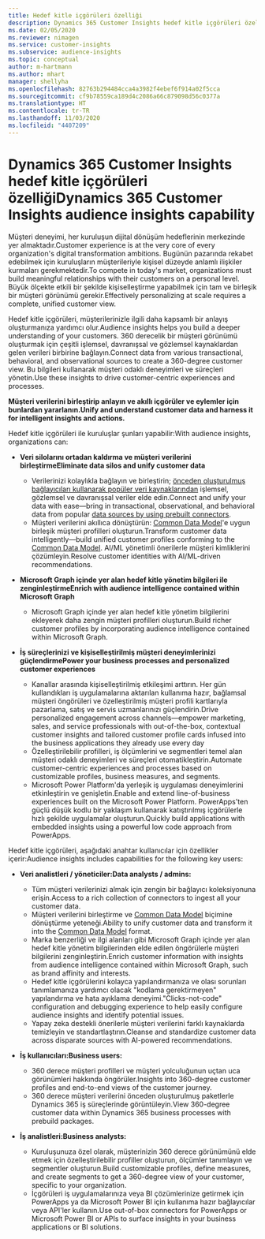 ```yaml
---
title: Hedef kitle içgörüleri özelliği
description: Dynamics 365 Customer Insights hedef kitle içgörüleri özelliğine genel bakış.
ms.date: 02/05/2020
ms.reviewer: nimagen
ms.service: customer-insights
ms.subservice: audience-insights
ms.topic: conceptual
author: m-hartmann
ms.author: mhart
manager: shellyha
ms.openlocfilehash: 82763b294484cca4a3982f4ebef6f914a02f5cca
ms.sourcegitcommit: cf9b78559ca189d4c2086a66c879098d56c0377a
ms.translationtype: HT
ms.contentlocale: tr-TR
ms.lasthandoff: 11/03/2020
ms.locfileid: "4407209"
---
```

# <a name="dynamics-365-customer-insights-audience-insights-capability"></a><span data-ttu-id="f3b04-103">Dynamics 365 Customer Insights hedef kitle içgörüleri özelliği</span><span class="sxs-lookup"><span data-stu-id="f3b04-103">Dynamics 365 Customer Insights audience insights capability</span></span>

<span data-ttu-id="f3b04-104">Müşteri deneyimi, her kuruluşun dijital dönüşüm hedeflerinin merkezinde yer almaktadır.</span><span class="sxs-lookup"><span data-stu-id="f3b04-104">Customer experience is at the very core of every organization's digital transformation ambitions.</span></span> <span data-ttu-id="f3b04-105">Bugünün pazarında rekabet edebilmek için kuruluşların müşterileriyle kişisel düzeyde anlamlı ilişkiler kurmaları gerekmektedir.</span><span class="sxs-lookup"><span data-stu-id="f3b04-105">To compete in today's market, organizations must build meaningful relationships with their customers on a personal level.</span></span> <span data-ttu-id="f3b04-106">Büyük ölçekte etkili bir şekilde kişiselleştirme yapabilmek için tam ve birleşik bir müşteri görünümü gerekir.</span><span class="sxs-lookup"><span data-stu-id="f3b04-106">Effectively personalizing at scale requires a complete, unified customer view.</span></span>

<span data-ttu-id="f3b04-107">Hedef kitle içgörüleri, müşterilerinizle ilgili daha kapsamlı bir anlayış oluşturmanıza yardımcı olur.</span><span class="sxs-lookup"><span data-stu-id="f3b04-107">Audience insights helps you build a deeper understanding of your customers.</span></span> <span data-ttu-id="f3b04-108">360 derecelik bir müşteri görünümü oluşturmak için çeşitli işlemsel, davranışsal ve gözlemsel kaynaklardan gelen verileri birbirine bağlayın.</span><span class="sxs-lookup"><span data-stu-id="f3b04-108">Connect data from various transactional, behavioral, and observational sources to create a 360-degree customer view.</span></span> <span data-ttu-id="f3b04-109">Bu bilgileri kullanarak müşteri odaklı deneyimleri ve süreçleri yönetin.</span><span class="sxs-lookup"><span data-stu-id="f3b04-109">Use these insights to drive customer-centric experiences and processes.</span></span>

<span data-ttu-id="f3b04-110">**Müşteri verilerini birleştirip anlayın ve akıllı içgörüler ve eylemler için bunlardan yararlanın.**</span><span class="sxs-lookup"><span data-stu-id="f3b04-110">**Unify and understand customer data and harness it for intelligent insights and actions.**</span></span>

<span data-ttu-id="f3b04-111">Hedef kitle içgörüleri ile kuruluşlar şunları yapabilir:</span><span class="sxs-lookup"><span data-stu-id="f3b04-111">With audience insights, organizations can:</span></span>  

- <span data-ttu-id="f3b04-112">**Veri silolarını ortadan kaldırma ve müşteri verilerini birleştirme**</span><span class="sxs-lookup"><span data-stu-id="f3b04-112">**Eliminate data silos and unify customer data**</span></span>

  - <span data-ttu-id="f3b04-113">Verilerinizi kolaylıkla bağlayın ve birleştirin; [önceden oluşturulmuş bağlayıcıları kullanarak popüler veri kaynaklarından](data-sources.md) işlemsel, gözlemsel ve davranışsal veriler elde edin.</span><span class="sxs-lookup"><span data-stu-id="f3b04-113">Connect and unify your data with ease—bring in transactional, observational, and behavioral data from popular [data sources by using prebuilt connectors](data-sources.md).</span></span>
  - <span data-ttu-id="f3b04-114">Müşteri verilerini akıllıca dönüştürün: [Common Data Model](https://docs.microsoft.com/common-data-model/)'e uygun birleşik müşteri profilleri oluşturun.</span><span class="sxs-lookup"><span data-stu-id="f3b04-114">Transform customer data intelligently—build unified customer profiles conforming to the [Common Data Model](https://docs.microsoft.com/common-data-model/).</span></span> <span data-ttu-id="f3b04-115">AI/ML yönetimli önerilerle müşteri kimliklerini çözümleyin.</span><span class="sxs-lookup"><span data-stu-id="f3b04-115">Resolve customer identities with AI/ML-driven recommendations.</span></span>

- <span data-ttu-id="f3b04-116">**Microsoft Graph içinde yer alan hedef kitle yönetim bilgileri ile zenginleştirme**</span><span class="sxs-lookup"><span data-stu-id="f3b04-116">**Enrich with audience intelligence contained within Microsoft Graph**</span></span>

  - <span data-ttu-id="f3b04-117">Microsoft Graph içinde yer alan hedef kitle yönetim bilgilerini ekleyerek daha zengin müşteri profilleri oluşturun.</span><span class="sxs-lookup"><span data-stu-id="f3b04-117">Build richer customer profiles by incorporating audience intelligence contained within Microsoft Graph.</span></span>  

- <span data-ttu-id="f3b04-118">**İş süreçlerinizi ve kişiselleştirilmiş müşteri deneyimlerinizi güçlendirme**</span><span class="sxs-lookup"><span data-stu-id="f3b04-118">**Power your business processes and personalized customer experiences**</span></span>

  - <span data-ttu-id="f3b04-119">Kanallar arasında kişiselleştirilmiş etkileşimi arttırın. Her gün kullandıkları iş uygulamalarına aktarılan kullanıma hazır, bağlamsal müşteri öngörüleri ve özelleştirilmiş müşteri profili kartlarıyla pazarlama, satış ve servis uzmanlarınızı güçlendirin.</span><span class="sxs-lookup"><span data-stu-id="f3b04-119">Drive personalized engagement across channels—empower marketing, sales, and service professionals with out-of-the-box, contextual customer insights and tailored customer profile cards infused into the business applications they already use every day</span></span>
  - <span data-ttu-id="f3b04-120">Özelleştirilebilir profilleri, iş ölçümlerini ve segmentleri temel alan müşteri odaklı deneyimleri ve süreçleri otomatikleştirin.</span><span class="sxs-lookup"><span data-stu-id="f3b04-120">Automate customer-centric experiences and processes based on customizable profiles, business measures, and segments.</span></span>
  - <span data-ttu-id="f3b04-121">Microsoft Power Platform'da yerleşik iş uygulaması deneyimlerini etkinleştirin ve genişletin.</span><span class="sxs-lookup"><span data-stu-id="f3b04-121">Enable and extend line-of-business experiences built on the Microsoft Power Platform.</span></span> <span data-ttu-id="f3b04-122">PowerApps'ten güçlü düşük kodlu bir yaklaşım kullanarak katıştırılmış içgörülerle hızlı şekilde uygulamalar oluşturun.</span><span class="sxs-lookup"><span data-stu-id="f3b04-122">Quickly build applications with embedded insights using a powerful low code approach from PowerApps.</span></span>  

<span data-ttu-id="f3b04-123">Hedef kitle içgörüleri, aşağıdaki anahtar kullanıcılar için özellikler içerir:</span><span class="sxs-lookup"><span data-stu-id="f3b04-123">Audience insights includes capabilities for the following key users:</span></span>

- <span data-ttu-id="f3b04-124">**Veri analistleri / yöneticiler:**</span><span class="sxs-lookup"><span data-stu-id="f3b04-124">**Data analysts / admins:**</span></span>

  - <span data-ttu-id="f3b04-125">Tüm müşteri verilerinizi almak için zengin bir bağlayıcı koleksiyonuna erişin.</span><span class="sxs-lookup"><span data-stu-id="f3b04-125">Access to a rich collection of connectors to ingest all your customer data.</span></span>
  - <span data-ttu-id="f3b04-126">Müşteri verilerini birleştirme ve [Common Data Model](https://docs.microsoft.com/common-data-model/) biçimine dönüştürme yeteneği.</span><span class="sxs-lookup"><span data-stu-id="f3b04-126">Ability to unify customer data and transform it into the [Common Data Model](https://docs.microsoft.com/common-data-model/) format.</span></span>
  - <span data-ttu-id="f3b04-127">Marka benzerliği ve ilgi alanları gibi Microsoft Graph içinde yer alan hedef kitle yönetim bilgilerinden elde edilen öngörülerle müşteri bilgilerini zenginleştirin.</span><span class="sxs-lookup"><span data-stu-id="f3b04-127">Enrich customer information with insights from audience intelligence contained within Microsoft Graph, such as brand affinity and interests.</span></span>
  - <span data-ttu-id="f3b04-128">Hedef kitle içgörülerini kolayca yapılandırmanıza ve olası sorunları tanımlamanıza yardımcı olacak "kodlama gerektirmeyen" yapılandırma ve hata ayıklama deneyimi.</span><span class="sxs-lookup"><span data-stu-id="f3b04-128">"Clicks-not-code" configuration and debugging experience to help easily configure audience insights and identify potential issues.</span></span>
  - <span data-ttu-id="f3b04-129">Yapay zeka destekli önerilerle müşteri verilerini farklı kaynaklarda temizleyin ve standartlaştırın.</span><span class="sxs-lookup"><span data-stu-id="f3b04-129">Cleanse and standardize customer data across disparate sources with AI-powered recommendations.</span></span>  

- <span data-ttu-id="f3b04-130">**İş kullanıcıları:**</span><span class="sxs-lookup"><span data-stu-id="f3b04-130">**Business users:**</span></span>

  - <span data-ttu-id="f3b04-131">360 derece müşteri profilleri ve müşteri yolculuğunun uçtan uca görünümleri hakkında öngörüler.</span><span class="sxs-lookup"><span data-stu-id="f3b04-131">Insights into 360-degree customer profiles and end-to-end views of the customer journey.</span></span>
  - <span data-ttu-id="f3b04-132">360 derece müşteri verilerini önceden oluşturulmuş paketlerle Dynamics 365 iş süreçlerinde görüntüleyin.</span><span class="sxs-lookup"><span data-stu-id="f3b04-132">View 360-degree customer data within Dynamics 365 business processes with prebuild packages.</span></span>

- <span data-ttu-id="f3b04-133">**İş analistleri:**</span><span class="sxs-lookup"><span data-stu-id="f3b04-133">**Business analysts:**</span></span>

  - <span data-ttu-id="f3b04-134">Kuruluşunuza özel olarak, müşterinizin 360 derece görünümünü elde etmek için özelleştirilebilir profiller oluşturun, ölçümler tanımlayın ve segmentler oluşturun.</span><span class="sxs-lookup"><span data-stu-id="f3b04-134">Build customizable profiles, define measures, and create segments to get a 360-degree view of your customer, specific to your organization.</span></span>  
  - <span data-ttu-id="f3b04-135">İçgörüleri iş uygulamalarınıza veya BI çözümlerinize getirmek için PowerApps ya da Microsoft Power BI için kullanıma hazır bağlayıcılar veya API'ler kullanın.</span><span class="sxs-lookup"><span data-stu-id="f3b04-135">Use out-of-box connectors for PowerApps or Microsoft Power BI or APIs to surface insights in your business applications or BI solutions.</span></span>  
